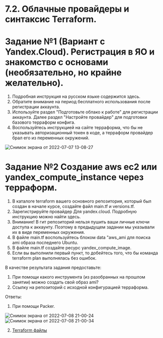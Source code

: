 # 7.2. Облачные провайдеры и синтаксис Terraform.

# Задание №1 (Вариант с Yandex.Cloud). Регистрация в ЯО и знакомство с основами (необязательно, но крайне желательно).


   1. Подробная инструкция на русском языке содержится здесь.
   2. Обратите внимание на период бесплатного использования после регистрации аккаунта.
   3. Используйте раздел "Подготовьте облако к работе" для регистрации аккаунта. Далее раздел "Настройте провайдер" для подготовки базового терраформ конфига.
   4. Воспользуйтесь инструкцией на сайте терраформа, что бы не указывать авторизационный токен в коде, а терраформ провайдер брал его из переменных окружений.

![Снимок экрана от 2022-07-07 13-08-27](https://user-images.githubusercontent.com/93032289/177749584-971f60b3-c205-4c44-af67-2f5abbeb3aae.png)

# Задание №2 Создание aws ec2 или yandex_compute_instance через терраформ.

  1. В каталоге terraform вашего основного репозитория, который был создан в начале курсе, создайте файл main.tf и versions.tf.
  2. Зарегистрируйте провайдер
        Для yandex.cloud. Подробную инструкцию можно найти здесь.
  3. Внимание! В гит репозиторий нельзя пушить ваши личные ключи доступа к аккаунту. Поэтому в предыдущем задании мы указывали их в виде переменных окружения.
  4. В файле main.tf воспользуйтесь блоком data "aws_ami для поиска ami образа последнего Ubuntu.
  5. В файле main.tf создайте ресурс yandex_compute_image.
  6. Если вы выполнили первый пункт, то добейтесь того, что бы команда terraform plan выполнялась без ошибок.

  В качестве результата задания предоставьте: 
  1. При помощи какого инструмента (из разобранных на прошлом занятии) можно создать свой образ ami?
  2. Ссылку на репозиторий с исходной конфигурацией терраформа. 
    
  Ответы:  
  1. При помощи Packer.
  
  ![Снимок экрана от 2022-07-08 21-00-24](https://user-images.githubusercontent.com/93032289/178049260-bb646b5f-590c-47f3-9735-4d500fcfdf72.png)
  ![Снимок экрана от 2022-07-08 21-00-34](https://user-images.githubusercontent.com/93032289/178049261-9f743e8b-1c3d-4487-a7c0-81f2b732ea52.png)

  2. [Terraform файлы](https://github.com/FCRRRND/homework/tree/main/terraform/7.2_terraform_syntax)

    
